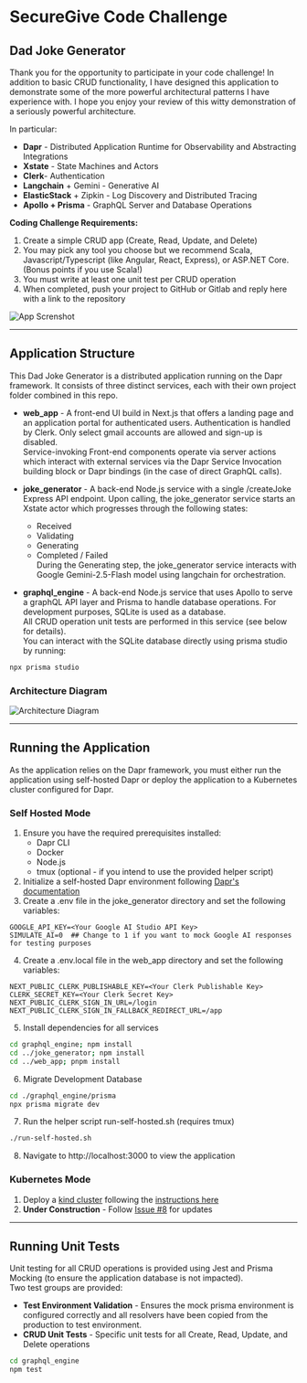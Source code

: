 # SecureGive Code Challenge
## Dad Joke Generator

Thank you for the opportunity to participate in your code challenge!  In addition to basic CRUD functionality, I have designed this application to demonstrate some of the more powerful architectural patterns I have experience with.  I hope you enjoy your review of this witty demonstration of a seriously powerful architecture.
  
In particular:
- **Dapr** - Distributed Application Runtime for Observability and Abstracting Integrations
- **Xstate** - State Machines and Actors
- **Clerk**- Authentication
- **Langchain** + Gemini - Generative AI
- **ElasticStack** + Zipkin - Log Discovery and Distributed Tracing
- **Apollo + Prisma** - GraphQL Server and Database Operations

**Coding Challenge Requirements:**
1. Create a simple CRUD app (Create, Read, Update, and Delete)
2. You may pick any tool you choose but we recommend Scala, Javascript/Typescript (like Angular, React, Express), or ASP.NET Core. (Bonus points if you use Scala!)
3. You must write at least one unit test per CRUD operation
4. When completed, push your project to GitHub or Gitlab and reply here with a link to the repository


![App Screnshot](https://github.com/user-attachments/assets/ad87ffeb-e820-47b3-99c9-ed7aaf251543)

---

## Application Structure
This Dad Joke Generator is a distributed application running on the Dapr framework.  It consists of three distinct services, each with their own project folder combined in this repo.  
- **web_app** - A front-end UI build in Next.js that offers a landing page and an application portal for authenticated users.  Authentication is handled by Clerk.  Only select gmail accounts are allowed and sign-up is disabled.  
    Service-invoking Front-end components operate via server actions which interact with external services via the Dapr Service Invocation building block or Dapr bindings (in the case of direct GraphQL calls).

  
- **joke_generator** - A back-end Node.js service with a single /createJoke Express API endpoint.  Upon calling, the joke_generator service starts an Xstate actor which progresses through the following states:
   - Received
   - Validating
   - Generating
   - Completed / Failed  
   During the Generating step, the joke_generator service interacts with Google Gemini-2.5-Flash model using langchain for orchestration.  

- **graphql_engine** - A back-end Node.js service that uses Apollo to serve a graphQL API layer and Prisma to handle database operations.  For development purposes, SQLite is used as a database.  
All CRUD operation unit tests are performed in this service (see below for details).  
You can interact with the SQLite database directly using prisma studio by running:
```bash
npx prisma studio
```

### Architecture Diagram
![Architecture Diagram](https://github.com/user-attachments/assets/f1e09ef6-b6d2-4bb6-b41d-4b3ebb27c565)

---

## Running the Application
As the application relies on the Dapr framework, you must either run the application using self-hosted Dapr or deploy the application to a Kubernetes cluster configured for Dapr.

### Self Hosted Mode

1. Ensure you have the required prerequisites installed:  
    - Dapr CLI
    - Docker
    - Node.js
    - tmux (optional - if you intend to use the provided helper script)
2. Initialize a self-hosted Dapr environment following [Dapr's documentation](https://docs.dapr.io/operations/hosting/self-hosted/self-hosted-with-docker/)
3. Create a .env file in the joke_generator directory and set the following variables:
```
GOOGLE_API_KEY=<Your Google AI Studio API Key>
SIMULATE_AI=0  ## Change to 1 if you want to mock Google AI responses for testing purposes
```
4. Create a .env.local file in the web_app directory and set the following variables:
```
NEXT_PUBLIC_CLERK_PUBLISHABLE_KEY=<Your Clerk Publishable Key>
CLERK_SECRET_KEY=<Your Clerk Secret Key>
NEXT_PUBLIC_CLERK_SIGN_IN_URL=/login
NEXT_PUBLIC_CLERK_SIGN_IN_FALLBACK_REDIRECT_URL=/app
```
5. Install dependencies for all services
```bash
cd graphql_engine; npm install
cd ../joke_generator; npm install
cd ../web_app; pnpm install
```
6. Migrate Development Database
```bash
cd ./graphql_engine/prisma
npx prisma migrate dev
```
7. Run the helper script run-self-hosted.sh (requires tmux)
```bash
./run-self-hosted.sh
```
8. Navigate to http://localhost:3000 to view the application



### Kubernetes Mode

1. Deploy a [kind cluster](https://kind.sigs.k8s.io/) following the [instructions here](./docs/cluster_setup.md)
2. **Under Construction** - Follow [Issue #8](https://github.com/shaynerimer/challenge_prep/issues/8) for updates

---

## Running Unit Tests

Unit testing for all CRUD operations is provided using Jest and Prisma Mocking (to ensure the application database is not impacted).  
Two test groups are provided:
- **Test Environment Validation** - Ensures the mock prisma environment is configured correctly and all resolvers have been copied from the production to test environment.  
- **CRUD Unit Tests** - Specific unit tests for all Create, Read, Update, and Delete operations

```bash
cd graphql_engine
npm test
```
